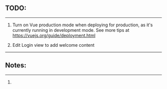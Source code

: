 ## TODO:
-----------------
1.  Turn on Vue production mode when deploying for production, as it's currently running in development mode.
    See more tips at https://vuejs.org/guide/deployment.html

2. Edit Login view to add welcome content

****************************

## Notes:
-----------------
1. 
